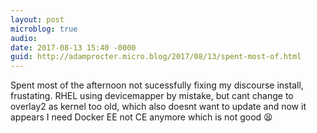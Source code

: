 ```yaml
---
layout: post
microblog: true
audio: 
date: 2017-08-13 15:40 -0000
guid: http://adamprocter.micro.blog/2017/08/13/spent-most-of.html
---
```

Spent most of the afternoon not sucessfully fixing my discourse install, frustating. RHEL using devicemapper by mistake, but cant change to overlay2 as kernel too old, which also doesnt want to update and now it appears I need Docker EE not CE anymore which is not good 😫 
